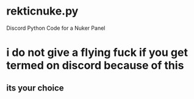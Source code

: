 # rekticnuke.py
Discord Python Code for a Nuker Panel

# i do not give a flying fuck if you get termed on discord because of this
## its your choice
